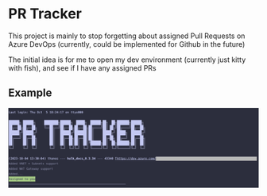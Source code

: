 # PR Tracker

This project is mainly to stop forgetting about assigned Pull Requests on Azure DevOps (currently, could be implemented for Github in the future)

The initial idea is for me to open my dev environment (currently just kitty with fish), and see if I have any assigned PRs


## Example

![Example picture](/example.jpeg)
